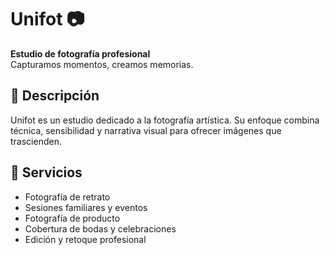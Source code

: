 # Unifot 📷  
**Estudio de fotografía profesional**  
Capturamos momentos, creamos memorias.

## 📌 Descripción
Unifot es un estudio dedicado a la fotografía artística. Su enfoque combina técnica, sensibilidad y narrativa visual para ofrecer imágenes que trascienden.

## 🧩 Servicios
- Fotografía de retrato
- Sesiones familiares y eventos
- Fotografía de producto
- Cobertura de bodas y celebraciones
- Edición y retoque profesional

